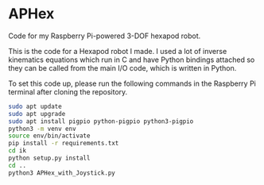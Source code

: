 # APHex
Code for my Raspberry Pi-powered 3-DOF hexapod robot.

This is the code for a Hexapod robot I made. I used a lot of inverse kinematics equations which run in C and have Python bindings attached so they can be called from the main I/O code, which is written in Python.

To set this code up, please run the following commands in the Raspberry Pi terminal after cloning the repository.

```bash
sudo apt update
sudo apt upgrade
sudo apt install pigpio python-pigpio python3-pigpio
python3 -m venv env
source env/bin/activate
pip install -r requirements.txt
cd ik
python setup.py install
cd ..
python3 APHex_with_Joystick.py
```
